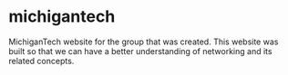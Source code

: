 # michigantech
MichiganTech website for the group that was created.  This website was built so that we can have a better understanding of networking and its related concepts.
